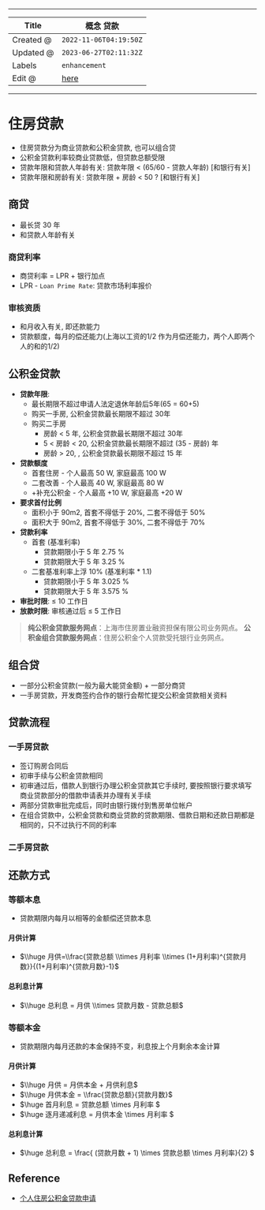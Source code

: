 -----

| Title     | 概念 贷款                                           |
| --------- | ----------------------------------------------- |
| Created @ | `2022-11-06T04:19:50Z`                          |
| Updated @ | `2023-06-27T02:11:32Z`                          |
| Labels    | `enhancement`                                   |
| Edit @    | [here](https://github.com/junxnone/F/issues/23) |

-----

# 住房贷款

  - 住房贷款分为商业贷款和公积金贷款, 也可以组合贷
  - 公积金贷款利率较商业贷款低，但贷款总额受限
  - 贷款年限和贷款人年龄有关: 贷款年限 \< (65/60 - 贷款人年龄) \[和银行有关\]
  - 贷款年限和房龄有关: 贷款年限 + 房龄 \< 50 ? \[和银行有关\]

## 商贷

  - 最长贷 30 年
  - 和贷款人年龄有关

### 商贷利率

  - 商贷利率 = LPR + 银行加点
  - LPR - `Loan Prime Rate`: 贷款市场利率报价

### 审核资质

  - 和月收入有关, 即还款能力
  - 贷款额度，每月的偿还能力(上海以工资的1/2 作为月偿还能力，两个人即两个人的和的1/2)

## 公积金贷款

  - **贷款年限**:
      - 最长期限不超过申请人法定退休年龄后5年(65 = 60+5)
      - 购买一手房, 公积金贷款最长期限不超过 30年
      - 购买二手房
          - 房龄 \< 5 年, 公积金贷款最长期限不超过 30年
          - 5 \< 房龄 \< 20, 公积金贷款最长期限不超过 (35 - 房龄) 年
          - 房龄 \> 20, , 公积金贷款最长期限不超过 15 年
  - **贷款额度**
      - 首套住房 - 个人最高 50 W, 家庭最高 100 W
      - 二套改善 - 个人最高 40 W, 家庭最高 80 W
      - \+补充公积金 - 个人最高 +10 W, 家庭最高 +20 W
  - **要求首付比例**
      - 面积小于 90m2, 首套不得低于 20%, 二套不得低于 50%
      - 面积大于 90m2, 首套不得低于 30%, 二套不得低于 70%
  - **贷款利率**
      - 首套 (基准利率)
          - 贷款期限小于 5 年 2.75 %
          - 贷款期限大于 5 年 3.25 %
      - 二套基准利率上浮 10% (基准利率 \* 1.1)
          - 贷款期限小于 5 年 3.025 %
          - 贷款期限大于 5 年 3.575 %
  - **审批时限**: ≤ 10 工作日
  - **放款时限**: 审核通过后 ≤ 5 工作日

> **纯公积金贷款服务网点**：上海市住房置业融资担保有限公司业务网点。 **公积金组合贷款服务网点**：住房公积金个人贷款受托银行业务网点。

## 组合贷

  - 一部分公积金贷款(一般为最大能贷金额) + 一部分商贷
  - 一手房贷款，开发商签约合作的银行会帮忙提交公积金贷款相关资料

## 贷款流程

### 一手房贷款

  - 签订购房合同后
  - 初审手续与公积金贷款相同
  - 初审通过后，借款人到银行办理公积金贷款其它手续时, 要按照银行要求填写商业贷款部分的借款申请表并办理有关手续
  - 两部分贷款审批完成后，同时由银行拨付到售房单位帐户
  - 在组合贷款中，公积金贷款和商业贷款的贷款期限、借款日期和还款日期都是相同的，只不过执行不同的利率

### 二手房贷款

## 还款方式

### 等额本息

  - 贷款期限内每月以相等的金额偿还贷款本息

#### 月供计算

  - $\\huge 月供=\\frac{贷款总额 \\times 月利率 \\times
    (1+月利率)^{贷款月数}}{(1+月利率)^{贷款月数}-1}$

#### 总利息计算

  - $\\huge 总利息 = 月供 \\times 贷款月数 - 贷款总额$

### 等额本金

  - 贷款期限内每月还款的本金保持不变，利息按上个月剩余本金计算

#### 月供计算

  - $\\huge 月供 = 月供本金 + 月供利息$
  - $\\huge 月供本金 = \\frac{贷款总额}{贷款月数}$
  - $\\huge 首月利息 = 贷款总额 \\times 月利率 $
  - $\\huge 逐月递减利息 = 月供本金 \\times 月利率 $

#### 总利息计算

  - $\\huge 总利息 = \\frac{ (贷款月数 + 1) \\times 贷款总额 \\times 月利率}{2} $

## Reference

  - [个人住房公积金贷款申请](https://www.shgjj.com/html/newxxgk/ywzn/sydk/dksq/209130.html)
